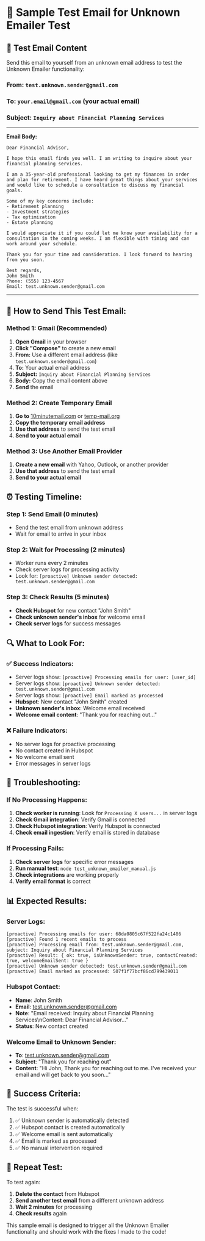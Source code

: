 # 📧 Sample Test Email for Unknown Emailer Test

## 🧪 **Test Email Content**

Send this email to yourself from an unknown email address to test the Unknown Emailer functionality:

### **From:** `test.unknown.sender@gmail.com`
### **To:** `your.email@gmail.com` (your actual email)
### **Subject:** `Inquiry about Financial Planning Services`

---

**Email Body:**

```
Dear Financial Advisor,

I hope this email finds you well. I am writing to inquire about your financial planning services.

I am a 35-year-old professional looking to get my finances in order and plan for retirement. I have heard great things about your services and would like to schedule a consultation to discuss my financial goals.

Some of my key concerns include:
- Retirement planning
- Investment strategies
- Tax optimization
- Estate planning

I would appreciate it if you could let me know your availability for a consultation in the coming weeks. I am flexible with timing and can work around your schedule.

Thank you for your time and consideration. I look forward to hearing from you soon.

Best regards,
John Smith
Phone: (555) 123-4567
Email: test.unknown.sender@gmail.com
```

---

## 🔧 **How to Send This Test Email:**

### **Method 1: Gmail (Recommended)**
1. **Open Gmail** in your browser
2. **Click "Compose"** to create a new email
3. **From:** Use a different email address (like `test.unknown.sender@gmail.com`)
4. **To:** Your actual email address
5. **Subject:** `Inquiry about Financial Planning Services`
6. **Body:** Copy the email content above
7. **Send** the email

### **Method 2: Create Temporary Email**
1. **Go to** [10minutemail.com](https://10minutemail.com) or [temp-mail.org](https://temp-mail.org)
2. **Copy the temporary email address**
3. **Use that address** to send the test email
4. **Send to your actual email**

### **Method 3: Use Another Email Provider**
1. **Create a new email** with Yahoo, Outlook, or another provider
2. **Use that address** to send the test email
3. **Send to your actual email**

## ⏰ **Testing Timeline:**

### **Step 1: Send Email (0 minutes)**
- Send the test email from unknown address
- Wait for email to arrive in your inbox

### **Step 2: Wait for Processing (2 minutes)**
- Worker runs every 2 minutes
- Check server logs for processing activity
- Look for: `[proactive] Unknown sender detected: test.unknown.sender@gmail.com`

### **Step 3: Check Results (5 minutes)**
- **Check Hubspot** for new contact "John Smith"
- **Check unknown sender's inbox** for welcome email
- **Check server logs** for success messages

## 🔍 **What to Look For:**

### **✅ Success Indicators:**
- Server logs show: `[proactive] Processing emails for user: [user_id]`
- Server logs show: `[proactive] Unknown sender detected: test.unknown.sender@gmail.com`
- Server logs show: `[proactive] Email marked as processed`
- **Hubspot**: New contact "John Smith" created
- **Unknown sender's inbox**: Welcome email received
- **Welcome email content**: "Thank you for reaching out..."

### **❌ Failure Indicators:**
- No server logs for proactive processing
- No contact created in Hubspot
- No welcome email sent
- Error messages in server logs

## 🚨 **Troubleshooting:**

### **If No Processing Happens:**
1. **Check worker is running**: Look for `Processing X users...` in server logs
2. **Check Gmail integration**: Verify Gmail is connected
3. **Check Hubspot integration**: Verify Hubspot is connected
4. **Check email ingestion**: Verify email is stored in database

### **If Processing Fails:**
1. **Check server logs** for specific error messages
2. **Run manual test**: `node test_unknown_emailer_manual.js`
3. **Check integrations** are working properly
4. **Verify email format** is correct

## 📊 **Expected Results:**

### **Server Logs:**
```
[proactive] Processing emails for user: 68da0805c67f522fa24c1486
[proactive] Found 1 recent emails to process
[proactive] Processing email from: test.unknown.sender@gmail.com, subject: Inquiry about Financial Planning Services
[proactive] Result: { ok: true, isUnknownSender: true, contactCreated: true, welcomeEmailSent: true }
[proactive] Unknown sender detected: test.unknown.sender@gmail.com
[proactive] Email marked as processed: 507f1f77bcf86cd799439011
```

### **Hubspot Contact:**
- **Name**: John Smith
- **Email**: test.unknown.sender@gmail.com
- **Note**: "Email received: Inquiry about Financial Planning Services\nContent: Dear Financial Advisor..."
- **Status**: New contact created

### **Welcome Email to Unknown Sender:**
- **To**: test.unknown.sender@gmail.com
- **Subject**: "Thank you for reaching out"
- **Content**: "Hi John, Thank you for reaching out to me. I've received your email and will get back to you soon..."

## 🎯 **Success Criteria:**

The test is successful when:
1. ✅ Unknown sender is automatically detected
2. ✅ Hubspot contact is created automatically
3. ✅ Welcome email is sent automatically
4. ✅ Email is marked as processed
5. ✅ No manual intervention required

## 🔄 **Repeat Test:**

To test again:
1. **Delete the contact** from Hubspot
2. **Send another test email** from a different unknown address
3. **Wait 2 minutes** for processing
4. **Check results** again

This sample email is designed to trigger all the Unknown Emailer functionality and should work with the fixes I made to the code!
